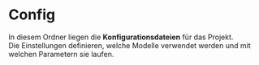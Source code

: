 # Config

In diesem Ordner liegen die **Konfigurationsdateien** für das Projekt.  
Die Einstellungen definieren, welche Modelle verwendet werden und mit welchen Parametern sie laufen.

